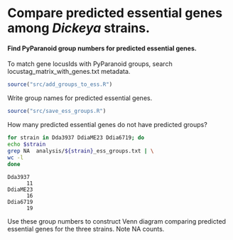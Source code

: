 # Compare predicted essential genes among *Dickeya* strains.

#### Find PyParanoid group numbers for predicted essential genes. 

To match gene locusIds with PyParanoid groups, search locustag\_matrix\_with\_genes.txt metadata.  

~~~ r
source("src/add_groups_to_ess.R")
~~~

Write group names for predicted essential genes. 

~~~ r
source("src/save_ess_groups.R")
~~~

How many predicted essential genes do not have predicted groups?

~~~ bash
for strain in Dda3937 DdiaME23 Ddia6719; do
echo $strain
grep NA  analysis/${strain}_ess_groups.txt | \
wc -l
done
~~~
~~~
Dda3937
      11
DdiaME23
      16
Ddia6719
      19
~~~

Use these group numbers to construct Venn diagram comparing predicted essential genes for the three strains. Note NA counts.


